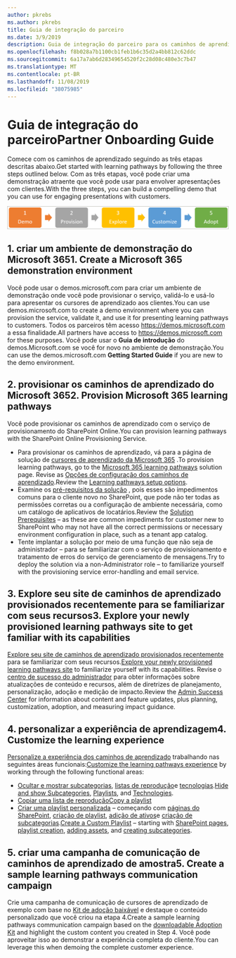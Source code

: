 ```yaml
---
author: pkrebs
ms.author: pkrebs
title: Guia de integração do parceiro
ms.date: 3/9/2019
description: Guia de integração do parceiro para os caminhos de aprendizagem do Microsoft 365
ms.openlocfilehash: f8b028a7b1100cb1feb1b6c35d2a4bb812c62ddc
ms.sourcegitcommit: 6a17a7ab6d28349654520f2c28d08c480e3c7b47
ms.translationtype: MT
ms.contentlocale: pt-BR
ms.lasthandoff: 11/08/2019
ms.locfileid: "38075985"
---
```

# <a name="partner-onboarding-guide"></a><span data-ttu-id="314a2-103">Guia de integração do parceiro</span><span class="sxs-lookup"><span data-stu-id="314a2-103">Partner Onboarding Guide</span></span>
<span data-ttu-id="314a2-104">Comece com os caminhos de aprendizado seguindo as três etapas descritas abaixo.</span><span class="sxs-lookup"><span data-stu-id="314a2-104">Get started with learning pathways by following the three steps outlined below.</span></span> <span data-ttu-id="314a2-105">Com as três etapas, você pode criar uma demonstração atraente que você pode usar para envolver apresentações com clientes.</span><span class="sxs-lookup"><span data-stu-id="314a2-105">With the three steps, you can build a compelling demo that you can use for engaging presentations with customers.</span></span> 

![CG-Partner-getfam. png](media/cg-partner-getfam.png)

## <a name="1-create-a-microsoft-365-demonstration-environment"></a><span data-ttu-id="314a2-107">1. criar um ambiente de demonstração do Microsoft 365</span><span class="sxs-lookup"><span data-stu-id="314a2-107">1. Create a Microsoft 365 demonstration environment</span></span>
<span data-ttu-id="314a2-108">Você pode usar o demos.microsoft.com para criar um ambiente de demonstração onde você pode provisionar o serviço, validá-lo e usá-lo para apresentar os cursores de aprendizado aos clientes.</span><span class="sxs-lookup"><span data-stu-id="314a2-108">You can use demos.microsoft.com to create a demo environment where you can provision the service, validate it, and use it for presenting learning pathways to customers.</span></span> <span data-ttu-id="314a2-109">Todos os parceiros têm acesso https://demos.microsoft.com a essa finalidade.</span><span class="sxs-lookup"><span data-stu-id="314a2-109">All partners have access to https://demos.microsoft.com for these purposes.</span></span> <span data-ttu-id="314a2-110">Você pode usar o **Guia de introdução** do demos.Microsoft.com se você for novo no ambiente de demonstração.</span><span class="sxs-lookup"><span data-stu-id="314a2-110">You can use the demos.microsoft.com **Getting Started Guide** if you are new to the demo environment.</span></span>

## <a name="2-provision-microsoft-365-learning-pathways"></a><span data-ttu-id="314a2-111">2. provisionar os caminhos de aprendizado do Microsoft 365</span><span class="sxs-lookup"><span data-stu-id="314a2-111">2. Provision Microsoft 365 learning pathways</span></span>
<span data-ttu-id="314a2-112">Você pode provisionar os caminhos de aprendizado com o serviço de provisionamento do SharePoint Online.</span><span class="sxs-lookup"><span data-stu-id="314a2-112">You can provision learning pathways with the SharePoint Online Provisioning Service.</span></span>
- <span data-ttu-id="314a2-113">Para provisionar os caminhos de aprendizado, vá para a página de solução de [cursores de aprendizado da Microsoft 365](https://provisioning.sharepointpnp.com/details/3df8bd55-b872-4c9d-88e3-6b2f05344239) .</span><span class="sxs-lookup"><span data-stu-id="314a2-113">To provision learning pathways, go to the [Microsoft 365 learning pathways](https://provisioning.sharepointpnp.com/details/3df8bd55-b872-4c9d-88e3-6b2f05344239) solution page.</span></span> <span data-ttu-id="314a2-114">Revise as [Opções de configuração dos caminhos de aprendizado](https://docs.microsoft.com/en-us/office365/customlearning/custom_setupoptions).</span><span class="sxs-lookup"><span data-stu-id="314a2-114">Review the [Learning pathways setup options](https://docs.microsoft.com/en-us/office365/customlearning/custom_setupoptions).</span></span> 
- <span data-ttu-id="314a2-115">Examine os [pré-requisitos da solução](https://docs.microsoft.com/en-us/office365/customlearning/custom_provision) , pois esses são impedimentos comuns para o cliente novo no SharePoint, que pode não ter todas as permissões corretas ou a configuração de ambiente necessária, como um catálogo de aplicativos de locatários.</span><span class="sxs-lookup"><span data-stu-id="314a2-115">Review the [Solution Prerequisites](https://docs.microsoft.com/en-us/office365/customlearning/custom_provision) – as these are common impediments for customer new to SharePoint who may not have all the correct permissions or necessary environment configuration in place, such as a tenant app catalog.</span></span>
- <span data-ttu-id="314a2-116">Tente implantar a solução por meio de uma função que não seja de administrador – para se familiarizar com o serviço de provisionamento e tratamento de erros do serviço de gerenciamento de mensagens.</span><span class="sxs-lookup"><span data-stu-id="314a2-116">Try to deploy the solution via a non-Administrator role – to familiarize yourself with the provisioning service error-handling and email service.</span></span>

## <a name="3-explore-your-newly-provisioned-learning-pathways-site-to-get-familiar-with-its-capabilities"></a><span data-ttu-id="314a2-117">3. Explore seu site de caminhos de aprendizado provisionados recentemente para se familiarizar com seus recursos</span><span class="sxs-lookup"><span data-stu-id="314a2-117">3. Explore your newly provisioned learning pathways site to get familiar with its capabilities</span></span>
<span data-ttu-id="314a2-118">[Explore seu site de caminhos de aprendizado provisionados recentemente](https://docs.microsoft.com/en-us/office365/customlearning/custom_exploresite) para se familiarizar com seus recursos.</span><span class="sxs-lookup"><span data-stu-id="314a2-118">[Explore your newly provisioned learning pathways site](https://docs.microsoft.com/en-us/office365/customlearning/custom_exploresite) to familiarize yourself with its capabilities.</span></span> <span data-ttu-id="314a2-119">Revise o [centro de sucesso do administrador](https://docs.microsoft.com/en-us/office365/customlearning/custom_successcenter) para obter informações sobre atualizações de conteúdo e recursos, além de diretrizes de planejamento, personalização, adoção e medição de impacto.</span><span class="sxs-lookup"><span data-stu-id="314a2-119">Review the [Admin Success Center](https://docs.microsoft.com/en-us/office365/customlearning/custom_successcenter) for information about content and feature updates, plus planning, customization, adoption, and measuring impact guidance.</span></span>

## <a name="4-customize-the-learning-experience"></a><span data-ttu-id="314a2-120">4. personalizar a experiência de aprendizagem</span><span class="sxs-lookup"><span data-stu-id="314a2-120">4. Customize the learning experience</span></span>
<span data-ttu-id="314a2-121">[Personalize a experiência dos caminhos de aprendizado](https://docs.microsoft.com/en-us/office365/customlearning/custom_overview) trabalhando nas seguintes áreas funcionais:</span><span class="sxs-lookup"><span data-stu-id="314a2-121">[Customize the learning pathways experience](https://docs.microsoft.com/en-us/office365/customlearning/custom_overview) by working through the following functional areas:</span></span>
- <span data-ttu-id="314a2-122">[Ocultar e mostrar subcategorias](https://docs.microsoft.com/en-us/office365/customlearning/custom_hideshowsub), [listas de reprodução](https://docs.microsoft.com/en-us/office365/customlearning/custom_hideshowplaylists)e [tecnologias](https://docs.microsoft.com/en-us/office365/customlearning/custom_hideshowtech).</span><span class="sxs-lookup"><span data-stu-id="314a2-122">[Hide and show Subcategories](https://docs.microsoft.com/en-us/office365/customlearning/custom_hideshowsub), [Playlists](https://docs.microsoft.com/en-us/office365/customlearning/custom_hideshowplaylists), and [Technologies](https://docs.microsoft.com/en-us/office365/customlearning/custom_hideshowtech).</span></span>
- [<span data-ttu-id="314a2-123">Copiar uma lista de reprodução</span><span class="sxs-lookup"><span data-stu-id="314a2-123">Copy a playlist</span></span>](https://docs.microsoft.com/en-us/office365/customlearning/custom_copyplaylist)
- <span data-ttu-id="314a2-124">[Criar uma playlist personalizada](https://docs.microsoft.com/en-us/office365/customlearning/custom_createnewplaylist) – começando com [páginas do SharePoint](https://docs.microsoft.com/en-us/office365/customlearning/custom_createnewpage), [criação de playlist](https://docs.microsoft.com/en-us/office365/customlearning/custom_createnewplaylist), [adição de ativos](https://docs.microsoft.com/en-us/office365/customlearning/custom_addassets)e [criação de subcategorias](https://docs.microsoft.com/en-us/office365/customlearning/custom_createnewcat).</span><span class="sxs-lookup"><span data-stu-id="314a2-124">[Create a Custom Playlist](https://docs.microsoft.com/en-us/office365/customlearning/custom_createnewplaylist) – starting with [SharePoint pages](https://docs.microsoft.com/en-us/office365/customlearning/custom_createnewpage), [playlist creation](https://docs.microsoft.com/en-us/office365/customlearning/custom_createnewplaylist), [adding assets](https://docs.microsoft.com/en-us/office365/customlearning/custom_addassets), and [creating subcategories](https://docs.microsoft.com/en-us/office365/customlearning/custom_createnewcat).</span></span>

## <a name="5-create-a-sample-learning-pathways-communication-campaign"></a><span data-ttu-id="314a2-125">5. criar uma campanha de comunicação de caminhos de aprendizado de amostra</span><span class="sxs-lookup"><span data-stu-id="314a2-125">5. Create a sample learning pathways communication campaign</span></span>
<span data-ttu-id="314a2-126">Crie uma campanha de comunicação de cursores de aprendizado de exemplo com base no [Kit de adoção baixável](https://teamworktools.azurewebsites.net/m365lp/m365lpadoptionkit.zip) e destaque o conteúdo personalizado que você criou na etapa 4.</span><span class="sxs-lookup"><span data-stu-id="314a2-126">Create a sample learning pathways communication campaign based on the [downloadable Adoption Kit](https://teamworktools.azurewebsites.net/m365lp/m365lpadoptionkit.zip) and highlight the custom content you created in Step 4.</span></span> <span data-ttu-id="314a2-127">Você pode aproveitar isso ao demonstrar a experiência completa do cliente.</span><span class="sxs-lookup"><span data-stu-id="314a2-127">You can leverage this when demoing the complete customer experience.</span></span> 


